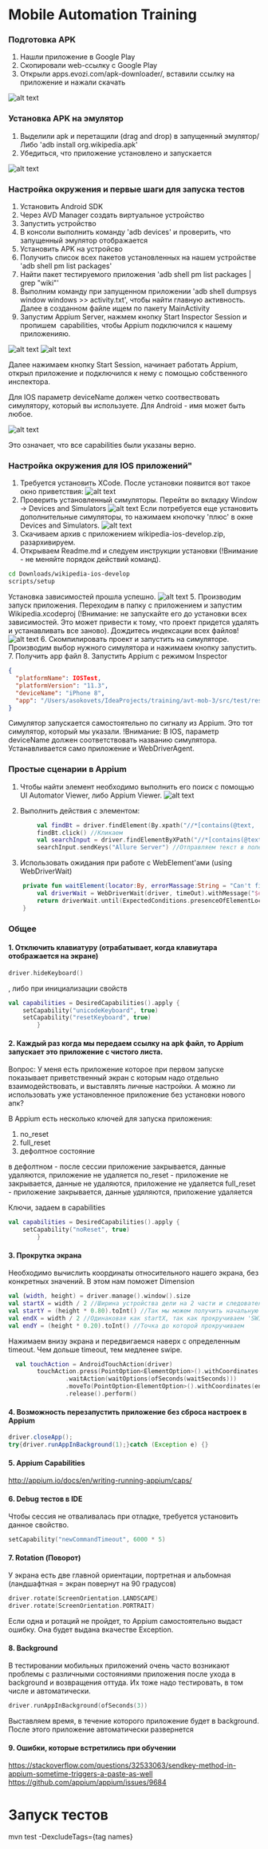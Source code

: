 # Mobile Automation Training
### Подготовка APK
1. Нашли приложение в Google Play
2. Скопировали web-ссылку c Google Play
3. Открыли apps.evozi.com/apk-downloader/, вставили ссылку на приложение и нажали скачать

![alt text](https://github.com/artsok/training/blob/master/images/APK%20Downloader%202018-07-15%2014-11-00.png)

### Установка APK на эмулятор
1. Выделили apk и перетащили (drag and drop) в запущенный эмулятор/Либо 'adb install org.wikipedia.apk'
2. Убедиться, что приложение установлено и запускается

![alt text](https://github.com/artsok/training/blob/master/images/Nexus_6P_API_27:5554%202018-07-15%2014-14-47.png)


### Настройка окружения и первые шаги для запуска тестов
1. Установить Android SDK
2. Через AVD Manager создать виртуальное устройство
3. Запустить устройство
4. В консоли выполнить команду 'adb devices' и проверить, что запущенный эмулятор отображается
5. Установить APK на устройсво
6. Получить список всех пакетов установленных на нашем устройстве 'adb shell pm list packages' 
7. Найти пакет тестируемого приложения 'adb shell pm list packages | grep "wiki"'
8. Выполним команду при запущенном приложении 'adb shell dumpsys window windows >> activity.txt', 
чтобы найти главную активность. Далее в созданном файле ищем по пакету MainActivity
9. Запустим Appium Server, нажмем кнопку Start Inspector Session и пропишем  capabilities, 
чтобы Appium подключился к нашему приложенияю.

![alt text](https://github.com/artsok/training/blob/master/images/Appium%202018-07-15%2013-19-13.png)
![alt text](https://github.com/artsok/training/blob/master/images/Appium%202018-07-15%2014-01-06.png)

Далее нажимаем кнопку Start Session, начинает работать Appium, открыл приложение и подключился к нему с помощью собственного инспектора.

Для IOS параметр deviceName должен четко соотвествовать симулятору, который вы используете. Для Android - имя может быть любое. 

![alt text](https://github.com/artsok/training/blob/master/images/Appium%202018-07-15%2014-26-39.png)

Это означает, что все capabilities были указаны верно.

### Настройка окружения для IOS приложений"
1. Требуется установить XCode. После установки появится вот такое окно приветствия:
![alt text](https://github.com/artsok/training/blob/master/images/welcome_to_xcode.png)
2. Проверить установленный симуляторы. Перейти во вкладку Window -> Devices and Simulators
![alt text](https://github.com/artsok/training/blob/master/images/xcode-simulators.png)
Если потребуется еще установить дополнительные симуляторы, то нажимаем кнопочку 'плюс' в окне Devices and Simulators. 
![alt text](https://github.com/artsok/training/blob/master/images/xcode-add-new-sim.png)
3. Скачиваем архив с приложением wikipedia-ios-develop.zip, разархивируем.
4. Открываем Readme.md и следуем инструкции установки (!Внимание - не меняйте порядок действий команд).
```bash
cd Downloads/wikipedia-ios-develop
scripts/setup 
```
Установка зависимостей прошла успешно.
![alt text](https://github.com/artsok/training/blob/master/images/wikipedia-ios-develop%20%E2%80%94%20-bash%20%E2%80%94%2091%C3%9727%202018-08-21%2008-25-58.png)
5. Производим запуск приложения. Переходим в папку с приложением и запустим Wikipedia.xcodeproj (!Внимание: не запускайте его
до установки всех зависимостей. Это может привести к тому, что проект придется удалять и устанавливать все заново). 
Дождитесь индексации всех файлов! 
![alt text](https://github.com/artsok/training/blob/master/images/Empty%20Tab%202018-08-21%2008-34-22.png)
6. Скомпилировать проект и запустить на симуляторе. Производим выбор нужного симулятора и нажимаем кнопку запустить. 
7. Получить app файл
8. Запустить Appium с режимом Inspector
```json
{
  "platformName": IOSTest,
  "platformVersion": "11.3",
  "deviceName": "iPhone 8",
  "app": "/Users/asokovets/IdeaProjects/training/avt-mob-3/src/test/resources/apk/Wikipedia.app"
}
```
Симулятор запускается самостоятельно по сигналу из Appium. Это тот симулятор, который мы указали. 
!Внимание: В IOS, параметр deviceName должен соответствовать названию симулятора. Устанавливается само приложение и WebDriverAgent. 


### Простые сценарии в Appium
1. Чтобы найти элемент необходимо выполнить его поиск с помощью UI Automator Viewer, либо Appium Viewer.
![alt text](https://github.com/artsok/training/blob/master/images/UI%20Automator%20Viewer%202018-07-18%2018-45-51.png)

2. Выполнить действия с элементом:
```kotlin
        val findBt = driver.findElement(By.xpath("//*[contains(@text, 'Search Wikipedia')]"))
        findBt.click() //Кликаем 
        val searchInput = driver.findElementByXPath("//*[contains(@text, 'Search…')]")
        searchInput.sendKeys("Allure Server") //Отправляем текст в поле
```

3. Использовать ожидания при работе с WebElement'ами (using WebDriverWait)
 ```kotlin
     private fun waitElement(locator:By, errorMassage:String = "Can't find element", timeOut:Long = 5): WebElement {
         val driverWait = WebDriverWait(driver, timeOut).withMessage("$errorMassage\n")
         return driverWait.until(ExpectedConditions.presenceOfElementLocated(locator))
     }
 ```
### Общее
#### 1. Отключить клавиатуру (отрабатывает, когда клавиутара отображается на экране)
```kotlin
driver.hideKeyboard()
```
, либо при инициализации свойств
```kotlin
val capabilities = DesiredCapabilities().apply {
    setCapability("unicodeKeyboard", true)
    setCapability("resetKeyboard", true)
        }
```

#### 2. Каждый раз когда мы передаем ссылку на apk файл, то Appium запускает это приложение с чистого листа.  
Вопрос: У меня есть приложение которое при первом запуске показывает приветственный экран с которым надо отдельно взаимодействовать, 
и выставлять личные настройки. А можно ли использовать уже установленное приложение без установки нового апк?

В Appium есть несколько ключей для запуска приложения:
1) no_reset
2) full_reset
3) дефолтное состояние

в дефолтном - после сессии приложение закрывается, данные удаляются, приложение не удаляется
no_reset - приложение не закрывается, данные не удаляются, приложение не удаляется
full_reset - приложение закрывается, данные удяляются, приложение удаляется

Ключи, задаем в capabilities
```kotlin
val capabilities = DesiredCapabilities().apply {
    setCapability("noReset", true)
        }
```

#### 3. Прокрутка экрана
Необходимо вычислить координаты относительного нашего экрана, без конкретных значений. В этом нам поможет Dimension
```kotlin
val (width, height) = driver.manage().window().size
val startX = width / 2 //Ширина устройства дели на 2 части и следовательно попадаем в центр
val startY = (height * 0.80).toInt() //Так мы можем получить начальную точку, которая будет находится в 80% внизу (т.е немного над нижним краем экрана)
val endX = width / 2 //Одинаковая как startX, так как прокручиваем 'SWIPE DOWN'
val endY = (height * 0.20).toInt() //Точка до которой прокручиваем
```
Нажимаем внизу экрана и передвигаемся наверх с определенным timeout. Чем дольше timeout, тем медленее swipe.  
```kotlin
  val touchAction = AndroidTouchAction(driver)
        touchAction.press(PointOption<ElementOption>().withCoordinates(startX, startY))
                .waitAction(waitOptions(ofSeconds(waitSeconds)))
                .moveTo(PointOption<ElementOption>().withCoordinates(endX, endY))
                .release().perform()
```

#### 4. Возможность перезапустить приложение без сброса настроек в Appium
```java
driver.closeApp();
try{driver.runAppInBackground(1);}catch (Exception e) {}
```

#### 5. Appium Capabilities
http://appium.io/docs/en/writing-running-appium/caps/

#### 6. Debug тестов в IDE
Чтобы сессия не отваливалась при отладке, требуется установить данное свойство.
```kotlin
setCapability("newCommandTimeout", 6000 * 5)
```

#### 7. Rotation (Поворот)
У экрана есть две главной ориентации, портретная и альбомная (ландшафтная = экран повернут на 90 градусов)
```kotlin
driver.rotate(ScreenOrientation.LANDSCAPE)
driver.rotate(ScreenOrientation.PORTRAIT)
```
Если одна и ротаций не пройдет, то Appium самостоятельно  выдаст ошибку. Она будет выдана вкачестве Exception.

#### 8. Background
В тестировании мобильных приложений очень часто возникают проблемы с различными состояниями приложения после ухода в background
и возвращения оттуда. Их тоже надо тестировать, в том числе и автоматически.   
```kotlin
driver.runAppInBackground(ofSeconds(3))
```
Выставляем время, в течение которого приложение будет в background. После этого приложение автоматически развернется

#### 9. Ошибки, которые встретились при обучении
https://stackoverflow.com/questions/32533063/sendkey-method-in-appium-sometime-triggers-a-paste-as-well
https://github.com/appium/appium/issues/9684


# Запуск тестов
mvn test -DexcludeTags={tag names}